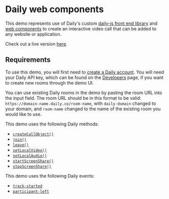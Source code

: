 # Daily web components

This demo represents use of Daily's custom [daily-js front end library](https://docs.daily.co/reference/daily-js) and [web components](https://developer.mozilla.org/en-US/docs/Web/Web_Components) to create an interactive video call that can be added to any website or application.

Check out a live version [here](https://daily-demos.github.io/web-components).

## Requirements

To use this demo, you will first need to [create a Daily account](https://dashboard.daily.co/signup). You will need your Daily API key, which can be found on the [Developers](https://dashboard.daily.co/developers) page, if you want to create new rooms through the demo UI.

You can use existing Daily rooms in the demo by pasting the room URL into the input field. The room URL should be in this format to be valid: `https://domain-name.daily.co/room-name`, with `daily-domain` changed to your domain, and `room-name` changed to the name of the existing room you would like to use.


This demo uses the following Daily methods:
- [`createCallObject()`](https://docs.daily.co/reference/rn-daily-js/factory-methods/create-call-object#main)
- [`join()`](https://docs.daily.co/reference/daily-js/instance-methods/join#main)
- [`leave()`](https://docs.daily.co/reference/daily-js/instance-methods/leave#main)
- [`setLocalVideo()`](https://docs.daily.co/reference/daily-js/instance-methods/set-local-video#main)
- [`setLocalAudio()`](https://docs.daily.co/reference/daily-js/instance-methods/set-local-audio#main)
- [`startScreenShare()`](https://docs.daily.co/reference/daily-js/instance-methods/start-screen-share#main)
- [`stopScreenShare()`](https://docs.daily.co/reference/daily-js/instance-methods/stop-screen-share#main)

This demo uses the following Daily events:
- [`track-started`](https://docs.daily.co/reference/daily-js/events/participant-events#track-started)
- [`participant-left`](https://docs.daily.co/reference/daily-js/events/participant-events#participant-left)
